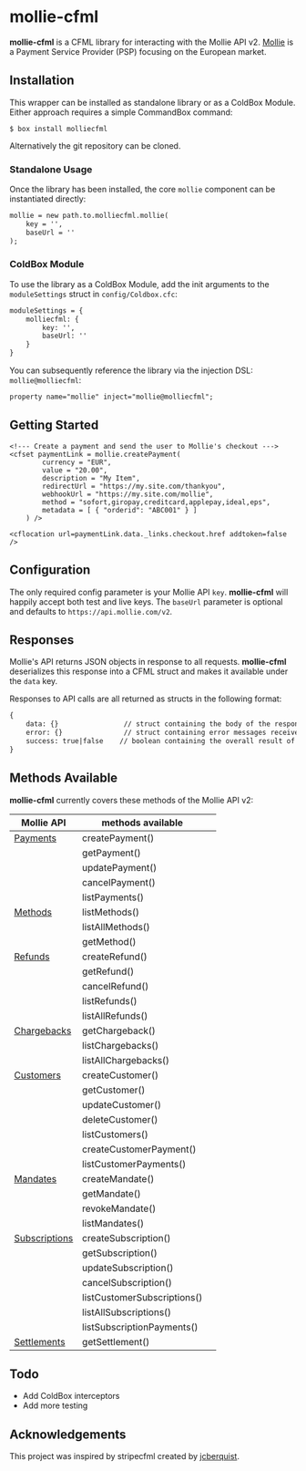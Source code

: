 # mollie-cfml

**mollie-cfml** is a CFML library for interacting with the Mollie API v2. [Mollie](https://mollie.com) is a Payment Service Provider (PSP) focusing on the European market.

## Installation
This wrapper can be installed as standalone library or as a ColdBox Module. Either approach requires a simple CommandBox command:

```
$ box install molliecfml
```

Alternatively the git repository can be cloned.

### Standalone Usage

Once the library has been installed, the core `mollie` component can be instantiated directly:

```cfc
mollie = new path.to.molliecfml.mollie(
    key = '',
    baseUrl = ''
);
```

### ColdBox Module

To use the library as a ColdBox Module, add the init arguments to the `moduleSettings` struct in `config/Coldbox.cfc`:

```cfc
moduleSettings = {
    molliecfml: {
        key: '',
        baseUrl: ''
    }
}
```

You can subsequently reference the library via the injection DSL: `mollie@molliecfml`:

```cfc
property name="mollie" inject="mollie@molliecfml";
```

## Getting Started

```
<!--- Create a payment and send the user to Mollie's checkout --->
<cfset paymentLink = mollie.createPayment(
        currency = "EUR",
        value = "20.00",
        description = "My Item",
        redirectUrl = "https://my.site.com/thankyou",
        webhookUrl = "https://my.site.com/mollie",
        method = "sofort,giropay,creditcard,applepay,ideal,eps",
        metadata = [ { "orderid": "ABC001" } ]
    ) />

<cflocation url=paymentLink.data._links.checkout.href addtoken=false />    
```

## Configuration

The only required config parameter is your Mollie API `key`. **mollie-cfml** will happily accept both test and live keys.
The `baseUrl` parameter is optional and defaults to `https://api.mollie.com/v2`. 


## Responses

Mollie's API returns JSON objects in response to all requests. **mollie-cfml** deserializes this response into a CFML struct and makes it available under the `data` key.

Responses to API calls are all returned as structs in the following format:

```cfc
{
    data: {}                // struct containing the body of the response
    error: {}               // struct containing error messages received
    success: true|false    // boolean containing the overall result of the request
}
```
## Methods Available

**mollie-cfml** currently covers these methods of the Mollie API v2:


| Mollie API    | methods available           |   |
|---------------|-----------------------------|---|
| [Payments](https://docs.mollie.com/reference/v2/payments-api/overview)      | createPayment()             |   |
|               | getPayment()                |   |
|               | updatePayment()             |   |
|               | cancelPayment()             |   |
|               | listPayments()              |   |
| [Methods](https://docs.mollie.com/reference/v2/methods-api/overview)       | listMethods()               |   |
|               | listAllMethods()            |   |
|               | getMethod()                 |   |
| [Refunds](https://docs.mollie.com/reference/v2/refunds-api/overview)       | createRefund()              |   |
|               | getRefund()                 |   |
|               | cancelRefund()              |   |
|               | listRefunds()               |   |
|               | listAllRefunds()            |   |
| [Chargebacks](https://docs.mollie.com/reference/v2/chargebacks-api/overview)   | getChargeback()             |   |
|               | listChargebacks()           |   |
|               | listAllChargebacks()        |   |
| [Customers](https://docs.mollie.com/reference/v2/customers-api/overview)     | createCustomer()            |   |
|               | getCustomer()               |   |
|               | updateCustomer()            |   |
|               | deleteCustomer()            |   |
|               | listCustomers()             |   |
|               | createCustomerPayment()     |   |
|               | listCustomerPayments()      |   |
| [Mandates](https://docs.mollie.com/reference/v2/mandates-api/overview)      | createMandate()             |   |
|               | getMandate()                |   |
|               | revokeMandate()             |   |
|               | listMandates()              |   |
| [Subscriptions](https://docs.mollie.com/reference/v2/subscriptions-api/overview) | createSubscription()        |   |
|               | getSubscription()           |   |
|               | updateSubscription()        |   |
|               | cancelSubscription()        |   |
|               | listCustomerSubscriptions() |   |
|               | listAllSubscriptions()      |   |
|               | listSubscriptionPayments()  |   |
| [Settlements](https://docs.mollie.com/reference/v2/settlements-api/overview)   | getSettlement()             |   |


## Todo
* Add ColdBox interceptors
* Add more testing

## Acknowledgements

This project was inspired by stripecfml created by [jcberquist](https://github.com/jcberquist).